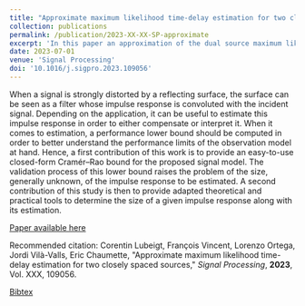 ```yaml
---
title: "Approximate maximum likelihood time-delay estimation for two closely spaced sources"
collection: publications
permalink: /publication/2023-XX-XX-SP-approximate
excerpt: 'In this paper an approximation of the dual source maximum likelihood criterion is proposed to tackle the untractable case when the sources are very closed in space.'
date: 2023-07-01
venue: 'Signal Processing'
doi: '10.1016/j.sigpro.2023.109056'
---
```

When a signal is strongly distorted by a reflecting surface, the surface can be seen as a filter whose impulse response is convoluted with the incident signal. Depending on the application, it can be useful to estimate this impulse response in order to either compensate or interpret it. When it comes to estimation, a performance lower bound should be computed in order to better understand the performance limits of the observation model at hand. Hence, a first contribution of this work is to provide an easy-to-use closed-form Cramér–Rao bound for the proposed signal model. The validation process of this lower bound raises the problem of the size, generally unknown, of the impulse response to be estimated. A second contribution of this study is then to provide adapted theoretical and practical tools to determine the size of a given impulse response along with its estimation.

[Paper available here](http://clubeigt.github.io/files/2023_SP_approximate.pdf)

Recommended citation: Corentin Lubeigt, François Vincent, Lorenzo Ortega, Jordi Vilà-Valls, Eric Chaumette, &quot;Approximate maximum likelihood time-delay estimation for two closely spaced sources,&quot; <i>Signal Processing</i>, <b>2023</b>, Vol. XXX, 109056.

[Bibtex](http://clubeigt.github.io/files/2023_SP_approximate_bib.bib)